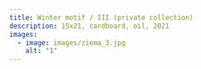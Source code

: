 ```yaml
---
title: Winter motif / III (private collection)
description: 1﻿5x21, cardboard, oil, 2021
images:
  - image: images/ziema_3.jpg
    alt: "1"
---
```

